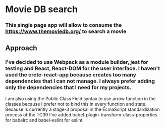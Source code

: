 # Movie DB search
### This single page app will allow to consume the https://www.themoviedb.org/ to search a movie

## Approach
### I've decided to use Webpack as a module builder, jest for testing and React, React-DOM for the user interface. I haven't used the crete-react-app because creates too many dependencies that I can not manage. I always prefer adding only the dependencies that I need for my projects.

I am also using the Public Class Field syntax to use arrow function in the classes because I prefer not to bind this in every function and state. Because is currently a stage-3 proposal in the EcmaScript standardization process of the TC39 I've added babel-plugin-transform-class-properties for babelrc and babel-eslint for eslint.
